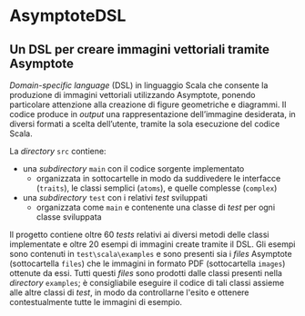 # AsymptoteDSL
## Un DSL per creare immagini vettoriali tramite Asymptote

_Domain-specific language_ (DSL) in linguaggio Scala che consente la produzione di immagini vettoriali utilizzando Asymptote, ponendo particolare attenzione alla creazione di figure geometriche e diagrammi.
Il codice produce in _output_ una rappresentazione dell’immagine desiderata, in diversi formati a scelta dell’utente, tramite la sola esecuzione del codice Scala.

La _directory_ `src` contiene:
- una _subdirectory_ `main` con il codice sorgente implementato
    - organizzata in sottocartelle in modo da suddivedere le interfacce (`traits`), le classi semplici (`atoms`), e quelle complesse (`complex`)
- una _subdirectory_ `test` con i relativi _test_ sviluppati
    - organizzata come `main` e contenente una classe di _test_ per ogni classe sviluppata

Il progetto contiene oltre 60 _tests_ relativi ai diversi metodi delle classi implementate e oltre 20 esempi di immagini create tramite il DSL. Gli esempi sono contenuti in `test\scala\examples` e sono presenti sia i _files_ Asymptote (sottocartella `files`) che le immagini in formato PDF (sottocartella `images`) ottenute da essi. Tutti questi _files_ sono prodotti dalle classi presenti nella _directory_ `examples`; è consigliabile eseguire il codice di tali classi assieme alle altre classi di _test_, in modo da controllarne l'esito e ottenere contestualmente tutte le immagini di esempio.

